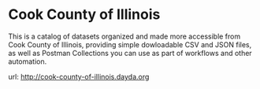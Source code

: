 # Cook County of Illinois

This is a catalog of datasets organized and made more accessible from Cook County of Illinois, providing simple dowloadable CSV and JSON files, as well as Postman Collections you can use as part of workflows and other automation.

url: http://cook-county-of-illinois.dayda.org

